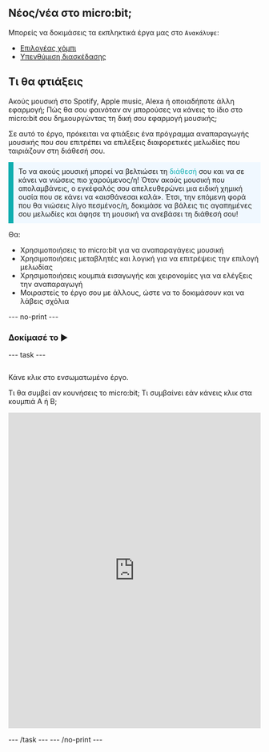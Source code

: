 ## Νέος/νέα στο micro:bit;

Μπορείς να δοκιμάσεις τα εκπληκτικά έργα μας στο `Ανακάλυψε`:
- [Επιλογέας χόμπι](https://projects.raspberrypi.org/el-GR/projects/hobby-selector)
- [Υπενθύμιση διασκέδασης](https://projects.raspberrypi.org/el-GR/projects/silly-reminder)

## Τι θα φτιάξεις

Ακούς μουσική στο Spotify, Apple music, Alexa ή οποιαδήποτε άλλη εφαρμογή; Πώς θα σου φαινόταν αν μπορούσες να κάνεις το ίδιο στο micro:bit σου δημιουργώντας τη δική σου εφαρμογή μουσικής;

Σε αυτό το έργο, πρόκειται να φτιάξεις ένα πρόγραμμα αναπαραγωγής μουσικής που σου επιτρέπει να επιλέξεις διαφορετικές μελωδίες που ταιριάζουν στη διάθεσή σου.

<p style="border-left: solid; border-width:10px; border-color: #0faeb0; background-color: aliceblue; padding: 10px;">
Το να ακούς μουσική μπορεί να βελτιώσει τη <span style="color: #0faeb0">διάθεσή</span> σου και να σε κάνει να νιώσεις πιο χαρούμενος/η! Όταν ακούς μουσική που απολαμβάνεις, ο εγκέφαλός σου απελευθερώνει μια ειδική χημική ουσία που σε κάνει να «αισθάνεσαι καλά». Έτσι, την επόμενη φορά που θα νιώσεις λίγο πεσμένος/η, δοκιμάσε να βάλεις τις αγαπημένες σου μελωδίες και άφησε τη μουσική να ανεβάσει τη διάθεσή σου!
</p>

Θα:
+ Χρησιμοποιήσεις το micro:bit για να αναπαραγάγεις μουσική
+ Χρησιμοποιήσεις μεταβλητές και λογική για να επιτρέψεις την επιλογή μελωδίας
+ Χρησιμοποιήσεις κουμπιά εισαγωγής και χειρονομίες για να ελέγξεις την αναπαραγωγή
+ Μοιραστείς το έργο σου με άλλους, ώστε να το δοκιμάσουν και να λάβεις σχόλια

--- no-print ---

### Δοκίμασέ το ▶️

--- task ---
<div style="display: flex; flex-wrap: wrap">
<div style="flex-basis: 175px; flex-grow: 1">  

Κάνε κλικ στο ενσωματωμένο έργο.

Τι θα συμβεί αν κουνήσεις το micro:bit;
Τι συμβαίνει εάν κάνεις κλικ στα κουμπιά A ή B;

<div style="position:relative;height:0;padding-bottom:125%;overflow:hidden;"><iframe style="position:absolute;top:0;left:0;width:100%;height:100%;" src="https://makecode.microbit.org/---run?id=_MwPes879654M" allowfullscreen="allowfullscreen" sandbox="allow-popups allow-forms allow-scripts allow-same-origin" frameborder="0"></iframe></div>

</div>
</div>

--- /task ---
--- /no-print ---
